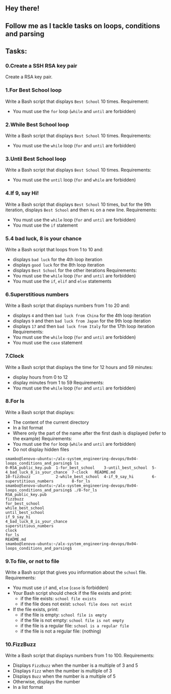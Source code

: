 ## Hey there!
## Follow me as I tackle tasks on loops, conditions and parsing

## Tasks:
### 0.Create a SSH RSA key pair
Create a RSA key pair.
### 1.For Best School loop
Write a Bash script that displays `Best School` 10 times.
Requirement:
* You must use the `for` loop (`while` and `until` are forbidden)
### 2.While Best School loop
Write a Bash script that displays `Best School` 10 times.
Requirements:
* You must use the `while` loop (`for` and `until` are forbidden)
### 3.Until Best School loop
Write a Bash script that displays `Best School` 10 times.
Requirements:
* You must use the `until` loop (`for` and `while` are forbidden)
### 4.If 9, say Hi!
Write a Bash script that displays `Best School` 10 times, but for the 9th iteration, displays `Best School` and then `Hi` on a new line.
Requirements:
* You must use the `while` loop (`for` and `until` are forbidden)
* You must use the `if` statement
### 5.4 bad luck, 8 is your chance
Write a Bash script that loops from 1 to 10 and:
* displays `bad luck` for the 4th loop iteration
* displays `good luck` for the 8th loop iteration
* displays `Best School` for the other iterations
Requirements:
* You must use the `while` loop (`for` and `until` are forbidden)
* You must use the `if`, `elif` and `else` statements
### 6.Superstitious numbers
Write a Bash script that displays numbers from 1 to 20 and:
* displays `4` and then `bad luck from China` for the 4th loop iteration
* displays `9` and then `bad luck from Japan` for the 9th loop iteration
* displays `17` and then `bad luck from Italy` for the 17th loop iteration
Requirements:
* You must use the `while` loop (`for` and `until` are forbidden)
* You must use the `case` statement
### 7.Clock
Write a Bash script that displays the time for 12 hours and 59 minutes:
* display hours from 0 to 12
* display minutes from 1 to 59
Requirements:
* You must use the `while` loop (`for` and `until` are forbidden)
### 8.For ls
Write a Bash script that displays:
* The content of the current directory
* In a list format
* Where only the part of the name after the first dash is displayed (refer to the example)
Requirements:
* You must use the `for` loop (`while` and `until` are forbidden)
* Do not display hidden files
```
smambo@lenovo-ubuntu:~/alx-system_engineering-devops/0x04-loops_conditions_and_parsing$ ls
0-RSA_public_key.pub  1-for_best_school    3-until_best_school  5-4_bad_luck_8_is_your_chance  7-clock   README.md
10-fizzbuzz           2-while_best_school  4-if_9_say_hi        6-superstitious_numbers        8-for_ls
smambo@lenovo-ubuntu:~/alx-system_engineering-devops/0x04-loops_conditions_and_parsing$ ./8-for_ls 
RSA_public_key.pub
fizzbuzz
for_best_school
while_best_school
until_best_school
if_9_say_hi
4_bad_luck_8_is_your_chance
superstitious_numbers
clock
for_ls
README.md
smambo@lenovo-ubuntu:~/alx-system_engineering-devops/0x04-loops_conditions_and_parsing$ 
```
### 9.To file, or not to file
Write a Bash script that gives you information about the `school` file.
Requirements:
* You must use `if` and, `else` (`case` is forbidden)
* Your Bash script should check if the file exists and print:
  * if the file exists: `school file exists`
  * if the file does not exist: `school file does not exist`
* If the file exists, print:
  * if the file is empty: `school file is empty`
  * if the file is not empty: `school file is not empty`
  * if the file is a regular file: `school is a regular file`
  * if the file is not a regular file: (nothing)
### 10.FizzBuzz
Write a Bash script that displays numbers from 1 to 100.
Requirements:
* Displays `FizzBuzz` when the number is a multiple of 3 and 5
* Displays `Fizz` when the number is multiple of 3
* Displays `Buzz` when the number is a multiple of 5
* Otherwise, displays the number
* In a list format
